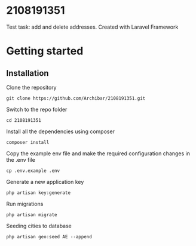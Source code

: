 # 2108191351
Test task: add and delete addresses. Created with Laravel Framework

# Getting started

## Installation


Clone the repository

    git clone https://github.com/Archibar/2108191351.git

Switch to the repo folder

    cd 2108191351

Install all the dependencies using composer

    composer install

Copy the example env file and make the required configuration changes in the .env file

    cp .env.example .env

Generate a new application key

    php artisan key:generate

Run migrations

    php artisan migrate
    
Seeding cities to database

    php artisan geo:seed AE --append
